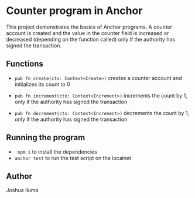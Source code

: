 # Counter program in Anchor
This project demonstrates the basics of Anchor programs. A counter account is created and the value in the counter field is increased or decreased (depending on the function called) only if the authority has signed the transaction.

## Functions

- `pub fn create(ctx: Context<Create>)` creates a counter account and initializes its count to 0

- `pub fn increment(ctx: Context<Increment>)` increments the count by 1, only if the authority has signed the transaction

- `pub fn decrement(ctx: Context<Increment>)` decrements the count by 1, only if the authority has signed the transaction

## Running the program
-  ` npm i` to install the dependencies
- `anchor test` to run the test script on the localnet

## Author
Joshua Iluma
